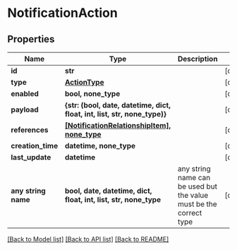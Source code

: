 # NotificationAction


## Properties
Name | Type | Description | Notes
------------ | ------------- | ------------- | -------------
**id** | **str** |  | [optional] 
**type** | [**ActionType**](ActionType.md) |  | [optional] 
**enabled** | **bool, none_type** |  | [optional] 
**payload** | **{str: (bool, date, datetime, dict, float, int, list, str, none_type)}** |  | [optional] 
**references** | [**[NotificationRelationshipItem], none_type**](NotificationRelationshipItem.md) |  | [optional] 
**creation_time** | **datetime, none_type** |  | [optional] 
**last_update** | **datetime** |  | [optional] 
**any string name** | **bool, date, datetime, dict, float, int, list, str, none_type** | any string name can be used but the value must be the correct type | [optional]

[[Back to Model list]](../README.md#documentation-for-models) [[Back to API list]](../README.md#documentation-for-api-endpoints) [[Back to README]](../README.md)


